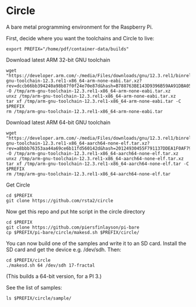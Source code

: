 # Circle

A bare metal programming environment for the Raspberry Pi.

First, decide where you want the toolchains and Circle to live:
```
export PREFIX="/home/pdf/container-data/builds"
```

Download latest ARM 32-bit GNU toolchain
```
wget "https://developer.arm.com/-/media/Files/downloads/gnu/12.3.rel1/binrel/arm-gnu-toolchain-12.3.rel1-x86_64-arm-none-eabi.tar.xz?rev=dccb66bb394240a98b87f0f24e70e87d&hash=B788763BE143D9396B59AA91DBA056B6" -O /tmp/arm-gnu-toolchain-12.3.rel1-x86_64-arm-none-eabi.tar.xz
unxz /tmp/arm-gnu-toolchain-12.3.rel1-x86_64-arm-none-eabi.tar.xz
tar xf /tmp/arm-gnu-toolchain-12.3.rel1-x86_64-arm-none-eabi.tar -C $PREFIX
rm /tmp/arm-gnu-toolchain-12.3.rel1-x86_64-arm-none-eabi.tar
```

Download latest ARM 64-bit GNU toolchain
```
wget "https://developer.arm.com/-/media/Files/downloads/gnu/12.3.rel1/binrel/arm-gnu-toolchain-12.3.rel1-x86_64-aarch64-none-elf.tar.xz?rev=a8bbb76353aa44a69ce6b11fd560142d&hash=20124930455F791137DDEA1F0AF79B10" -O /tmp/arm-gnu-toolchain-12.3.rel1-x86_64-aarch64-none-elf.tar.xz
unxz /tmp/arm-gnu-toolchain-12.3.rel1-x86_64-aarch64-none-elf.tar.xz
tar xf /tmp/arm-gnu-toolchain-12.3.rel1-x86_64-aarch64-none-elf.tar -C $PREFIX
rm /tmp/arm-gnu-toolchain-12.3.rel1-x86_64-aarch64-none-elf.tar
```

Get Circle
```
cd $PREFIX
git clone https://github.com/rsta2/circle
```

Now get this repo and put hte script in the circle directory
```
cd $PREFIX
git clone https://github.com/piersfinlayson/pi-bare
cp $PREFIX/pi-bare/circle/makesd.sh $PREFIX/circle/
```

You can now build one of the samples and write it to an SD card.  Install the SD card and get the device e.g. /dev/sdh.  Then:
```
cd $PREFIX/circle
./makesd.sh 64 /dev/sdh 17-fractal
```
(This builds a 64-bit version, for a PI 3.)

See the list of samples:
```
ls $PREFIX/circle/sample/
```

